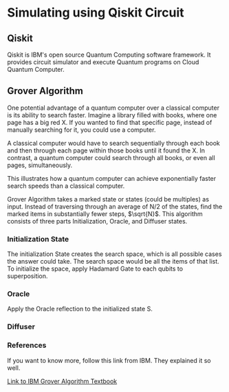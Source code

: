 # Simulating using Qiskit Circuit

## Qiskit 
Qiskit is IBM's open source Quantum Computing software framework. It provides circuit simulator and execute Quantum programs on Cloud Quantum Computer.

## Grover Algorithm
One potential advantage of a quantum computer over a classical computer is its ability to search faster. Imagine a library filled with books, where one page has a big red X. If you wanted to find that specific page, instead of manually searching for it, you could use a computer.

A classical computer would have to search sequentially through each book and then through each page within those books until it found the X. In contrast, a quantum computer could search through all books, or even all pages, simultaneously.

This illustrates how a quantum computer can achieve exponentially faster search speeds than a classical computer.

Grover Algorithm takes a marked state or states (could be multiples) as input. Instead of traversing through an average of N/2 of the states, find the marked items in substantially fewer steps, $\sqrt{N}$. This algorithm consists of three parts Initialization, Oracle, and Diffuser states.

### Initialization State
The initialization State creates the search space, which is all possible cases the answer could take. The search space would be all the items of that list. To initialize the space, apply Hadamard Gate to each qubits to superposition. 

### Oracle
Apply the Oracle reflection to the initialized state S. 

### Diffuser

### References 
If you want to know more, follow this link from IBM. They explained it so well.

[Link to IBM Grover Algorithm Textbook](https://github.com/Qiskit/textbook/blob/main/notebooks/ch-algorithms/grover.ipynb)
